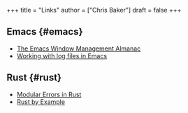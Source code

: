 +++
title = "Links"
author = ["Chris Baker"]
draft = false
+++

## Emacs {#emacs}

-   [The Emacs Window Management Almanac](https://karthinks.com/software/emacs-window-management-almanac/)
-   [Working with log files in Emacs](https://writequit.org/articles/working-with-logs-in-emacs.html)


## Rust {#rust}

-   [Modular Errors in Rust](https://sabrinajewson.org/blog/errors)
-   [Rust by Example](https://doc.rust-lang.org/rust-by-example/index.html)
